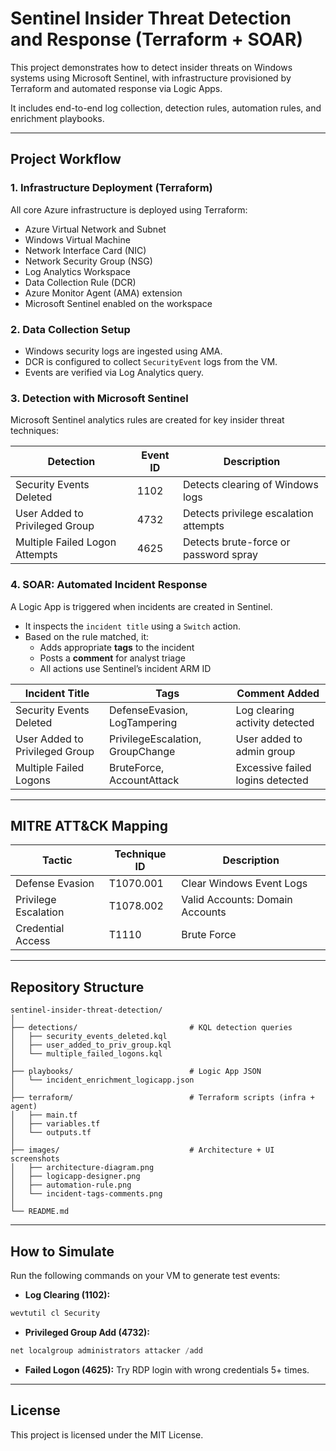 # Sentinel Insider Threat Detection and Response (Terraform + SOAR)

This project demonstrates how to detect insider threats on Windows systems using Microsoft Sentinel, with infrastructure provisioned by Terraform and automated response via Logic Apps.

It includes end-to-end log collection, detection rules, automation rules, and enrichment playbooks.

---

## Project Workflow

### 1. Infrastructure Deployment (Terraform)
All core Azure infrastructure is deployed using Terraform:
- Azure Virtual Network and Subnet
- Windows Virtual Machine
- Network Interface Card (NIC)
- Network Security Group (NSG)
- Log Analytics Workspace
- Data Collection Rule (DCR)
- Azure Monitor Agent (AMA) extension
- Microsoft Sentinel enabled on the workspace

### 2. Data Collection Setup
- Windows security logs are ingested using AMA.
- DCR is configured to collect `SecurityEvent` logs from the VM.
- Events are verified via Log Analytics query.

### 3. Detection with Microsoft Sentinel
Microsoft Sentinel analytics rules are created for key insider threat techniques:

| Detection                           | Event ID | Description                             |
|------------------------------------|----------|-----------------------------------------|
| Security Events Deleted            | 1102     | Detects clearing of Windows logs        |
| User Added to Privileged Group     | 4732     | Detects privilege escalation attempts   |
| Multiple Failed Logon Attempts     | 4625     | Detects brute-force or password spray   |

### 4. SOAR: Automated Incident Response
A Logic App is triggered when incidents are created in Sentinel.

- It inspects the `incident title` using a `Switch` action.
- Based on the rule matched, it:
  - Adds appropriate **tags** to the incident
  - Posts a **comment** for analyst triage
  - All actions use Sentinel’s incident ARM ID

| Incident Title                    | Tags                               | Comment Added                                        |
|----------------------------------|------------------------------------|------------------------------------------------------|
| Security Events Deleted          | DefenseEvasion, LogTampering       | Log clearing activity detected                      |
| User Added to Privileged Group   | PrivilegeEscalation, GroupChange   | User added to admin group                          |
| Multiple Failed Logons           | BruteForce, AccountAttack          | Excessive failed logins detected                   |

---

## MITRE ATT&CK Mapping

| Tactic              | Technique ID | Description                        |
|---------------------|--------------|------------------------------------|
| Defense Evasion     | T1070.001    | Clear Windows Event Logs           |
| Privilege Escalation| T1078.002    | Valid Accounts: Domain Accounts    |
| Credential Access   | T1110        | Brute Force                        |

---

## Repository Structure

```
sentinel-insider-threat-detection/
│
├── detections/                         # KQL detection queries
│   ├── security_events_deleted.kql
│   ├── user_added_to_priv_group.kql
│   └── multiple_failed_logons.kql
│
├── playbooks/                          # Logic App JSON
│   └── incident_enrichment_logicapp.json
│
├── terraform/                          # Terraform scripts (infra + agent)
│   ├── main.tf
│   ├── variables.tf
│   └── outputs.tf
│
├── images/                             # Architecture + UI screenshots
│   ├── architecture-diagram.png
│   ├── logicapp-designer.png
│   ├── automation-rule.png
│   └── incident-tags-comments.png
│
└── README.md
```

---

## How to Simulate

Run the following commands on your VM to generate test events:

- **Log Clearing (1102):**
```powershell
wevtutil cl Security
```

- **Privileged Group Add (4732):**
```powershell
net localgroup administrators attacker /add
```

- **Failed Logon (4625):** Try RDP login with wrong credentials 5+ times.

---

## License

This project is licensed under the MIT License.
